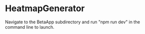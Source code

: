 # HeatmapGenerator
Navigate to the BetaApp subdirectory and run "npm run dev" in the command line to launch.
